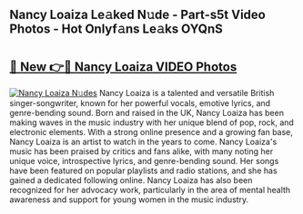 ## Nancy Loaiza Le𝚊ked N𝚞de - Part-s5t Video Photos - Hot Onlyf𝚊ns Le𝚊ks OYQnS

# <h2><a href="http://ab30661.deff.icu/?id=Nancy+Loaiza">🔗 New 👉🔴 Nancy Loaiza VIDEO Photos</a></h2>

[![Nancy Loaiza N𝚞des](https://i.imgur.com/rIISA9y.gif)](http://ab30661.deff.icu/?id=Nancy+Loaiza)
Nancy Loaiza is a talented and versatile British singer-songwriter, known for her powerful vocals, emotive lyrics, and genre-bending sound. Born and raised in the UK, Nancy Loaiza has been making waves in the music industry with her unique blend of pop, rock, and electronic elements. With a strong online presence and a growing fan base, Nancy Loaiza is an artist to watch in the years to come. Nancy Loaiza's music has been praised by critics and fans alike, with many noting her unique voice, introspective lyrics, and genre-bending sound. Her songs have been featured on popular playlists and radio stations, and she has gained a dedicated following online. Nancy Loaiza has also been recognized for her advocacy work, particularly in the area of mental health awareness and support for young women in the music industry.
